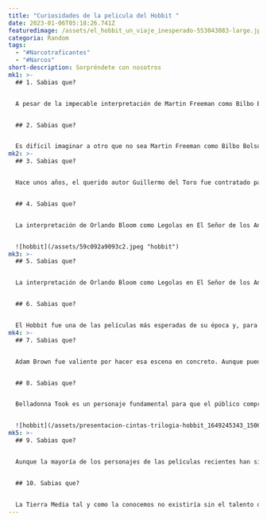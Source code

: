 ```yaml
---
title: "Curiosidades de la pelicula del Hobbit "
date: 2023-01-06T05:18:26.741Z
featuredimage: /assets/el_hobbit_un_viaje_inesperado-553043083-large.jpg
categoria: Random
tags:
  - "#Narcotraficantes"
  - "#Narcos"
short-description: Sorpréndete con nosotros
mk1: >-
  ## 1﻿. Sabias que?


  A pesar de la impecable interpretación de Martin Freeman como Bilbo Bolsón en la trilogía de El Hobbit, es interesante imaginar cómo habría sido la película si cualquiera de estos otros actores se hubiera encargado del papel. Cada uno poseía puntos fuertes muy diferentes, desde la capacidad de Daniel Radcliffe para representar la inocencia y la experiencia juveniles, hasta la habilidad de Shia La Boeuf para las escenas intensas. James McAvoy, sin duda, habría aportado una presencia contenida pero digna, mientras que Tobie Maguire podría resaltar muy bien la naturaleza astuta de Bilbo. Sin embargo, ninguna de estas interpretaciones estaba a la altura de la de Martin Freeman, por lo que finalmente fue elegido para interpretar a Bilbo en El Hobbit.


  ## 2﻿. Sabias que?


  Es difícil imaginar a otro que no sea Martin Freeman como Bilbo Bolsón, el personaje titular de El Hobbit. Sin embargo, cuando se presentó por primera vez el concepto del casting, se barajaron múltiples actores para el papel. Se rumoreó que Daniel Radcliffe, Shia La Boeuf, James Mcavoy y Tobie Maguire estaban interesados en interpretar el papel de Bilbo. ¿Quién sabe lo que podría haber sido si uno de estos conocidos actores hubiera aceptado el papel? En última instancia, sin embargo, es seguro decir que Martin Freeman ha conseguido captar perfectamente el carácter y el encanto de Bilbo.
mk2: >-
  ## 3﻿. Sabias que?


  Hace unos años, el querido autor Guillermo del Toro fue contratado para dirigir las películas de El Hobbit, dejando a los fans salivando ante lo que sería de la querida historia de J. R. R Tolkien. Si hubiera dirigido las películas, sin duda habría sido algo digno de contemplar, con su característico estilo oscuro y fantástico. Por desgracia, problemas contractuales y de derechos provocaron retrasos en la producción que obligaron a Del Toro a retirarse; resulta desalentador pensar en lo que podría haber sido si hubiera seguido a bordo. Sin embargo, a pesar de la decepción, no se puede negar que la trilogía sigue siendo un testimonio fantástico del poder de los libros de Tolkiens, ¡y esperemos que Del Toro vuelva pronto a dirigir historias de la Tierra Media!


  ## 4﻿. Sabias que?


  La interpretación de Orlando Bloom como Legolas en El Señor de los Anillos y El Hobbit fue uno de los momentos más decisivos de su carrera. Su compromiso con las escenas y acrobacias más intensas durante ambas series de películas es ampliamente conocido. De hecho, para su papel en El Hobbit, Bloom decidió no utilizar un doble para ninguna de las extenuantes escenas de acción en las que participó, lo que demuestra su dedicación al oficio. Su preparación y talento culminaron en personajes icónicos y queridos a lo largo de las dos películas, convirtiéndole en un miembro esencial de la experiencia cinematográfica.


  ![hobbit](/assets/59c092a9093c2.jpeg "hobbit")
mk3: >-
  ## 5﻿. Sabias que?


  La interpretación de Orlando Bloom como Legolas en El Señor de los Anillos y El Hobbit fue uno de los momentos más decisivos de su carrera. Su compromiso con las escenas y acrobacias más intensas durante ambas series de películas es ampliamente conocido. De hecho, para su papel en El Hobbit, Bloom decidió no utilizar un doble para ninguna de las extenuantes escenas de acción en las que participó, lo que demuestra su dedicación al oficio. Su preparación y talento culminaron en personajes icónicos y queridos a lo largo de las dos películas, convirtiéndole en un miembro esencial de la experiencia cinematográfica.


  ## 6﻿. Sabias que?


  El Hobbit fue una de las películas más esperadas de su época y, para evitar la piratería, la versión digital pesaba la increíble cantidad de 700 GB, ¡muchos datos! Tuvo que imprimirse externamente en discos duros para su estreno en los cines, por lo que si alguien hubiera querido piratearla, habría necesitado bastante más que un portátil u ordenador normal. Afortunadamente para los ejecutivos de los estudios, parece probable que este gigantesco tamaño de archivo fuera suficiente elemento disuasorio, y lo único que podemos esperar es que la pasión, la habilidad y el arte invertidos en la película se vieran recompensados en taquilla.
mk4: >-
  ## 7﻿. Sabias que?


  Adam Brown fue valiente por hacer esa escena en concreto. Aunque pueda tener miedo a los peces, estar cubierto de peces de verdad para representar una escena de El Hobbit de Peter Jackson requirió una inmensa dosis de valor y dedicación. En la escena de la Ciudad del Lago, los enanos se esconden en barriles mientras se les cubre de pescado como disfraz. Esto hizo que algunos actores, como Adam Brown, que interpreta a Ori, tuvieran que sumergirse totalmente en peces de verdad contra su voluntad. A pesar de la desalentadora tarea, Brown fue capaz de canalizar su coraje interior y superar esta escena incómoda pero crucial y darle vida.


  ## 8﻿. Sabias que?


  Belladonna Took es un personaje fundamental para que el público comprenda y aprecie el heroísmo de Bilbo Bolsón. Durante la búsqueda para devolver el tesoro de Erebor, el valor y la fuerza de Bilbo resultan aún más sorprendentes si se tiene en cuenta su diminuta estatura entre sus sudorosos y fornidos compañeros enanos. Sin embargo, el comportamiento de Bilbo es una extensión de la influencia de Belladona como figura materna y como mujer en el universo de El Hobbit. Fue independiente y lo bastante valiente como para casarse fuera de sus normas sociales, encarnando el resultado histórico de tomar una decisión audaz. Cuando más tarde su hijo se sienta solo en la roca de Thorin Oakenshield observando la belleza del paisaje circundante, evoca escenas de su madre, que encontraba una alegría increíble en la naturaleza y en los tesoros sencillos de la vida. Aunque a lo largo de El Hobbit se establecen comparaciones entre el hombre y la mujer, no cabe duda de que Belladona Tuk sienta las bases de la valentía y el heroísmo de su hijo.


  ![hobbit](/assets/presentacion-cintas-trilogia-hobbit_1649245343_150649304_1200x675.png "hobbit")
mk5: >-
  ## 9﻿. Sabias que?


  Aunque la mayoría de los personajes de las películas recientes han sido creaciones generadas por ordenador, pocos pueden rivalizar con Azog, el rey de los orcos de El Hobbit. En un principio, iba a ser interpretado por una persona muy maquillada y con una armadura para ocultar su verdadera forma. Sin embargo, debido a problemas de producción, surgieron dudas sobre el realismo del personaje, lo que dio lugar a la innovadora solución de crearlo digitalmente. Tras un diseño y una planificación minuciosos, Azog es ahora una de las creaciones digitales más destacadas del cine moderno, que transmite con precisión la amenaza al tiempo que parece extrañamente atractivo en algunos momentos. Incluso desde un punto de vista puramente estético, se podría argumentar que este problema creativo acabó resultando beneficioso.


  ## 1﻿0. Sabias que?


  La Tierra Media tal y como la conocemos no existiría sin el talento de J.R.R. Tolkien para la invención: no sólo del propio mundo, sino también de sus numerosas lenguas habladas. Antes de empezar a escribir El Hobbit, Tolkien ya había pasado años creando el élfico y la intrincada mitología de la Tierra Media; éste era uno de sus pasatiempos favoritos y, en última instancia, se convirtió en parte integrante de los cimientos de la historia. Como ávido amante de las lenguas, Tolkien no se limitó sólo al élfico: a su término llegaron el quenya, el sindarin, el enano y el habla negra, creados de tal modo que eran capaces de encarnar a la perfección la cultura de cada lengua dentro de sus palabras y sintaxis. Todos estos dialectos elaborados ayudan a dar vida a la historia, permitiendo a los lectores de todas partes sumergirse por completo en las angustias y aventuras de los personajes de la Tierra Media.
---
```

